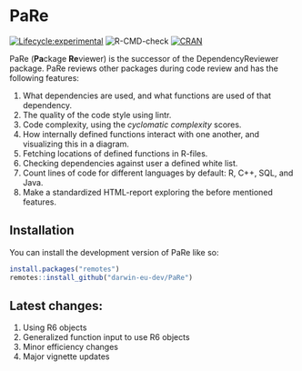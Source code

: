 
<!-- README.md is generated from README.Rmd. Please edit that file -->

# PaRe

<!-- badges: start -->

[![Lifecycle:experimental](https://img.shields.io/badge/lifecycle-experimental-orange.svg)](https://lifecycle.r-lib.org/articles/stages.html#experimental)
![R-CMD-check](https://github.com/darwin-eu-dev/PaRe/actions/workflows/R-CMD-check.yaml/badge.svg)
[![CRAN](https://www.r-pkg.org/badges/version/PaRe)](https://CRAN.R-project.org/package=PaRe)

<!-- badges: end -->

PaRe (**Pa**ckage **Re**viewer) is the successor of the
DependencyReviewer package. PaRe reviews other packages during code
review and has the following features:

1.  What dependencies are used, and what functions are used of that
    dependency.
2.  The quality of the code style using lintr.
3.  Code complexity, using the *cyclomatic complexity* scores.
4.  How internally defined functions interact with one another, and
    visualizing this in a diagram.
5.  Fetching locations of defined functions in R-files.
6.  Checking dependencies against user a defined white list.
7.  Count lines of code for different languages by default: R, C++, SQL,
    and Java.
8.  Make a standardized HTML-report exploring the before mentioned
    features.

## Installation <a name="Installation"></a>

You can install the development version of PaRe like so:

``` r
install.packages("remotes")
remotes::install_github("darwin-eu-dev/PaRe")
```

## Latest changes:

1.  Using R6 objects
2.  Generalized function input to use R6 objects
3.  Minor efficiency changes
4.  Major vignette updates
